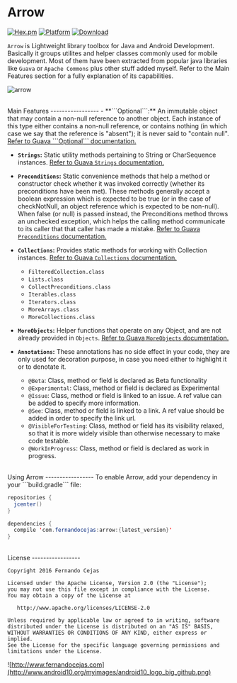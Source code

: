 

Arrow
=========================

[![Hex.pm](https://img.shields.io/hexpm/l/plug.svg)](http://www.apache.org/licenses/LICENSE-2.0)
[![Platform](https://img.shields.io/badge/platform-java-green.svg)](http://www.oracle.com/technetwork/indexes/downloads/index.html)
[![Download](https://api.bintray.com/packages/android10/maven/arrow/images/download.svg) ](https://bintray.com/android10/maven/arrow/_latestVersion)

```Arrow``` is Lightweight library toolbox for Java and Android Development. Basically it groups utilites and helper classes commonly used for mobile development. Most of them have been extracted from popular java libraries like ```Guava``` or ```Apache Commons``` plus other stuff added myself. Refer to the Main Features section for a fully explanation of its capabilities. 

![arrow](https://i0.wp.com/movie42day.com/wp-content/uploads/2015/05/arrow-session-3-96334-300x169.jpg)

<br>
Main Features
-----------------
- **```Optional<T>```:** An immutable object that may contain a non-null reference to another object. Each instance of this type either contains a non-null reference, or contains nothing (in which case we say that the reference is "absent"); it is never said to "contain null". <a href="https://github.com/google/guava/wiki/UsingAndAvoidingNullExplained#optional" target="_blank">Refer to Guava ```Optional<T>``` documentation.</a>

- **```Strings```:** Static utility methods pertaining to String or CharSequence instances. <a href="https://github.com/google/guava/wiki/StringsExplained" target="_blank">Refer to Guava ```Strings``` documentation.</a>
 
- **```Preconditions```:** Static convenience methods that help a method or constructor check whether it was invoked correctly (whether its preconditions have been met). These methods generally accept a boolean expression which is expected to be true (or in the case of checkNotNull, an object reference which is expected to be non-null). When false (or null) is passed instead, the Preconditions method throws an unchecked exception, which helps the calling method communicate to its caller that that caller has made a mistake. <a href="https://github.com/google/guava/wiki/PreconditionsExplained" target="_blank">Refer to Guava ```Preconditions``` documentation.</a>
 
- **```Collections```:** Provides static methods for working with Collection instances. <a href="https://github.com/google/guava/wiki/CollectionUtilitiesExplained" target="_blank">Refer to Guava ```Collections``` documentation.</a>
  - ```FilteredCollection.class```
  - ```Lists.class```
  - ```CollectPreconditions.class```
  - ```Iterables.class```
  - ```Iterators.class```
  - ```MoreArrays.class```
  - ```MoreCollections.class```
   
- **```MoreObjects```:** Helper functions that operate on any Object, and are not already provided in ```Objects```. <a href="https://github.com/google/guava/wiki/CommonObjectUtilitiesExplained" target="_blank">Refer to Guava ```MoreObjects``` documentation.</a>  
 
- **```Annotations```:** These annotations has no side effect in your code, they are only used for decoration purpose, in case you need either to highlight it or to denotate it.
  - ```@Beta```: Class, method or field is declared as Beta functionality
  - ```@Experimental```: Class, method or field is declared as Experimental
  - ```@Issue```: Class, method or field is linked to an issue. A ref value can be added to specify more information.
  - ```@See```: Class, method or field is linked to a link. A ref value should be added in order to specify the link url.
  - ```@VisibleForTesting```: Class, method or field has its visibility relaxed, so that it is more widely visible than otherwise necessary to make code testable.
  - ```@WorkInProgress```: Class, method or field is declared as work in progress.


<br>
Using Arrow
-----------------
To enable Arrow, add your dependency in your ```build.gradle``` file:

```java
repositories {
  jcenter()
}

dependencies {
  compile 'com.fernandocejas:arrow:{latest_version}'
}
```

<br>
License
-----------------

    Copyright 2016 Fernando Cejas

    Licensed under the Apache License, Version 2.0 (the "License");
    you may not use this file except in compliance with the License.
    You may obtain a copy of the License at

       http://www.apache.org/licenses/LICENSE-2.0

    Unless required by applicable law or agreed to in writing, software
    distributed under the License is distributed on an "AS IS" BASIS,
    WITHOUT WARRANTIES OR CONDITIONS OF ANY KIND, either express or implied.
    See the License for the specific language governing permissions and
    limitations under the License.


![http://www.fernandocejas.com](http://www.android10.org/myimages/android10_logo_big_github.png)
